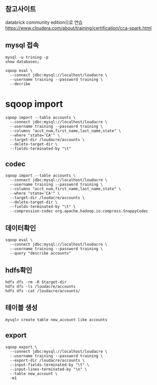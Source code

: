 ## 참고사이트
databrick community edition으로 연습
https://www.cloudera.com/about/training/certification/cca-spark.html

## mysql 접속
```
mysql -u trining -p
show databases;

```

```
sqoop eval \
  --connect jdbc:mysql://localhost/loudacre \
  --username training --password training \
  --decribe

```
# sqoop import
```
sqoop import --table accounts \
  --connect jdbc:mysql://localhost/loudacre \
  --username training --password training \
  --columns "acct_num,first_name,last_name,state" \
  --where "state='CA'" \
  --target-dir /loudacre/accounts \
  --delete-target-dir \
  --fields-terminated-by "\t" 
```

## codec
```
sqoop import --table accounts \
  --connect jdbc:mysql://localhost/loudacre \
  --username training --password training \
  --columns "acct_num,first_name,last_name,state" \
  --where "state='CA'" \
  --target-dir /loudacre/accounts \
  --delete-target-dir \
  --fields-terminated-by "\t" \
  --compression-codec org.apache.hadoop.io.compress.SnappyCodec
```

## 데이터확인
```
sqoop eval \
  --connect jdbc:mysql://localhost/loudacre \
  --username training --password training \
  --query "describe accounts"
```

## hdfs확인
```
hdfs dfs -rm -R $target-dir
hdfs dfs -ls /loudacre/accounts
hdfs dfs -cat /loudacre/accounts/
```

## 테이블 생성
```
mysql> create table new_account like accounts
```

## export

```
sqoop export \
  --connect jdbc:mysql://localhost/loudacre \
  --username training --password training \
  --export-dir /loudacre/accounts \
  --input-fields-terminated-by "\t" \
  --input-lines-terminated-by "\n" \
  --table new_account \
  -m1
```
